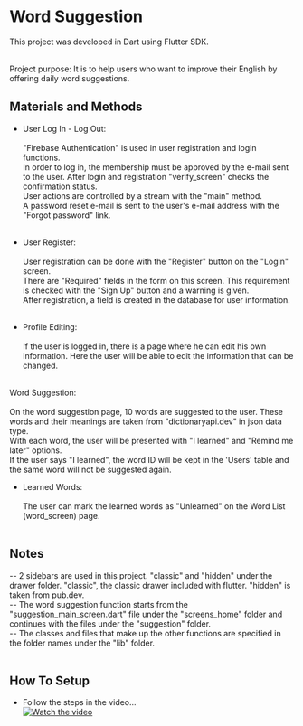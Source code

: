 # Word Suggestion

This project was developed in Dart using Flutter SDK.</br></br>

Project purpose: It is to help users who want to improve their English by offering daily word suggestions.

## Materials and Methods

- User Log In - Log Out:</br></br>
"Firebase Authentication" is used in user registration and login functions.</br>
In order to log in, the membership must be approved by the e-mail sent to the user. After login and registration "verify_screen" checks the confirmation status.</br>
User actions are controlled by a stream with the "main" method.</br>
A password reset e-mail is sent to the user's e-mail address with the "Forgot password" link.</br></br>

- User Register:</br></br>
User registration can be done with the "Register" button on the "Login" screen.</br>
There are "Required" fields in the form on this screen. This requirement is checked with the "Sign Up" button and a warning is given.</br>
After registration, a field is created in the database for user information.</br></br>

- Profile Editing:</br></br>
If the user is logged in, there is a page where he can edit his own information. Here the user will be able to edit the information that can be changed.</br></br>

Word Suggestion:</br></br>
On the word suggestion page, 10 words are suggested to the user. These words and their meanings are taken from "dictionaryapi.dev" in json data type.</br>
With each word, the user will be presented with "I learned" and "Remind me later" options.</br>
If the user says "I learned", the word ID will be kept in the 'Users' table and the same word will not be suggested again.</br>

- Learned Words:</br></br>
The user can mark the learned words as "Unlearned" on the Word List (word_screen) page.</br></br>

## Notes
-- 2 sidebars are used in this project. "classic" and "hidden" under the drawer folder. "classic", the classic drawer included with flutter. "hidden" is taken from pub.dev.</br>
-- The word suggestion function starts from the "suggestion_main_screen.dart" file under the "screens_home" folder and continues with the files under the "suggestion" folder.</br>
-- The classes and files that make up the other functions are specified in the folder names under the "lib" folder.</br></br>

## How To Setup</br>
- Follow the steps in the video... </br>
[![Watch the video](https://img.youtube.com/vi/dhS4YgOyCzk/hqdefault.jpg)](https://youtu.be/dhS4YgOyCzk)<br/>
